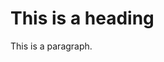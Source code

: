 <html>
<head>
<link rel="stylesheet" type="text/css" href="https://abelovgit.github.io/styles.css">
</head>  
    <body>
      <h1>This is a heading</h1>
      <p>This is a paragraph.</p>
    </body>
</html>      
